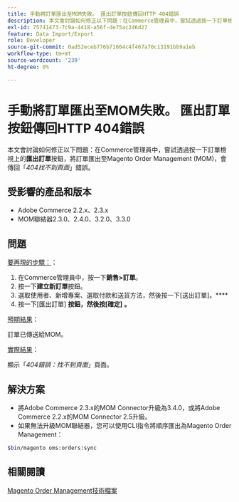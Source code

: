 ```yaml
---
title: 手動將訂單匯出至MOM失敗。 匯出訂單按鈕傳回HTTP 404錯誤
description: 本文會討論如何修正以下問題：在Commerce管理員中，嘗試透過按一下訂單檢視上的**匯出訂單**按鈕，將訂單匯出至Magento Order Management (MOM)，會傳回「*404找不到頁面*」錯誤。
exl-id: 75741473-7c9a-4418-a56f-de75ac246d27
feature: Data Import/Export
role: Developer
source-git-commit: 0ad52eceb776b71604c4f467a70c13191bb9a1eb
workflow-type: tm+mt
source-wordcount: '239'
ht-degree: 0%

---
```


# 手動將訂單匯出至MOM失敗。 匯出訂單按鈕傳回HTTP 404錯誤

本文會討論如何修正以下問題：在Commerce管理員中，嘗試透過按一下訂單檢視上的&#x200B;**匯出訂單**&#x200B;按鈕，將訂單匯出至Magento Order Management (MOM)，會傳回「*404找不到頁面*」錯誤。

## 受影響的產品和版本

* Adobe Commerce 2.2.x、2.3.x
* MOM聯結器2.3.0、2.4.0、3.2.0、3.3.0

## 問題

<u>要再現的步驟：</u>：

1. 在Commerce管理員中，按一下&#x200B;**銷售>訂單**。
1. 按一下&#x200B;**建立新訂單**&#x200B;按鈕。
1. 選取使用者、新增專案、選取付款和送貨方法，然後按一下[送出訂單]。****
1. 按一下[匯出訂單] **按鈕，然後按[確定]** **。**

<u>預期結果</u>：

訂單已傳送給MOM。

<u>實際結果</u>：

顯示「*404錯誤：找不到頁面*」頁面。

## 解決方案

* 將Adobe Commerce 2.3.x的MOM Connector升級為3.4.0，或將Adobe Commerce 2.2.x的MOM Connector 2.5升級。
* 如果無法升級MOM聯結器，您可以使用CLI指令將順序匯出為Magento Order Management：

```bash
$bin/magento oms:orders:sync
```

## 相關閱讀

[Magento Order Management技術檔案](https://omsdocs.magento.com/en/)
